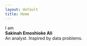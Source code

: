 ```yaml
---
layout: default
title: Home
---
```

I am  
   **Sakinah Emoshioke Ali**   
   An analyst. Inspired by data problems.
   

